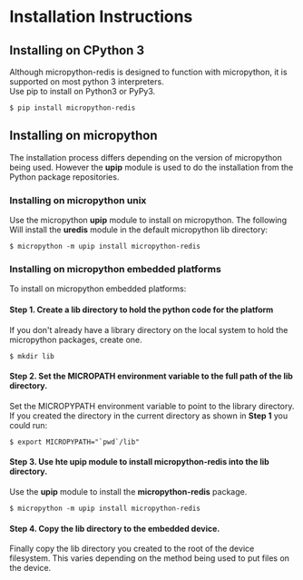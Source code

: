 # Installation Instructions

## Installing on CPython 3

Although micropython-redis is designed to function with micropython, it is supported on most python 3 interpreters.   
Use pip to install on Python3 or PyPy3.

    $ pip install micropython-redis
    
## Installing on micropython

The installation process differs depending on the version of micropython being used.  However the **upip** module 
is used to do the installation from the Python package repositories.

### Installing on micropython unix

Use the micropython **upip** module to install on micropython.  The following Will install the **uredis** module in the
default micropython lib directory:

    $ micropython -m upip install micropython-redis

### Installing on micropython embedded platforms

To install on micropython embedded platforms:

#### Step 1. Create a lib directory to hold the python code for the platform

If you don't already have a library directory on the local system to hold the micropython packages, create one.

    $ mkdir lib

#### Step 2. Set the MICROPATH environment variable to the full path of the lib directory.

Set the MICROPYPATH environment variable to point to the library directory.  If you created the directory in the
current directory as shown in **Step 1** you could run:

    $ export MICROPYPATH="`pwd`/lib"

#### Step 3. Use hte upip module to install micropython-redis into the lib directory.

Use the **upip** module to install the **micropython-redis** package.

    $ micropython -m upip install micropython-redis

#### Step 4. Copy the lib directory to the embedded device.  

Finally copy the lib directory you created to the root of the device filesystem.  This varies depending on the method
being used to put files on the device.
